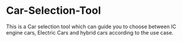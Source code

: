 # Car-Selection-Tool

This is a Car selection tool which can guide you to choose between IC engine cars, Electric Cars and hybrid cars according to the use case. 
